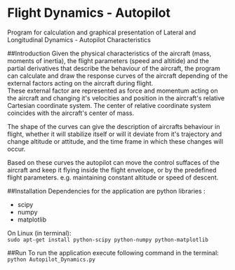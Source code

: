 # Flight Dynamics - Autopilot
Program for calculation and graphical presentation of Lateral and Longitudinal Dynamics  - Autopilot Characteristics

##Introduction
Given the physical characteristics of the aircraft (mass, moments of inertia), the flight parameters (speed and altitide)
and the partial derivatives that describe the behaviour of the aircraft, the program can calculate and draw the response curves
of the aircraft depending of the external factors acting on the aircraft during flight.     
These external factor are represented as force and momentum acting on the aircraft and changing it's velocities and position in
the aircraft's relative Cartesian coordinate system. The center of relative coordinate system coincides with the aircraft's center of mass.     

The shape of the curves can give the description of aircrafts behaviour in flight, whether it will stabilize itself or will it 
deviate from it's trajectory and change altitude or attitude, and the time frame in which these changes will occur.

Based on these curves the autopilot can move the control suffaces of the aircraft and keep it flying inside the flight envelope,
or by the predefined flight parameters. e.g. maintaining constant altitude or speed of descent.

##Installation
Dependencies for the application are python libraries : 
  - scipy
  - numpy
  - matplotlib

On Linux (in terminal):   
    `sudo apt-get install python-scipy python-numpy python-matplotlib`
    
##Run
To run the application execute following command in the terminal:       
    `python Autopilot_Dynamics.py`
